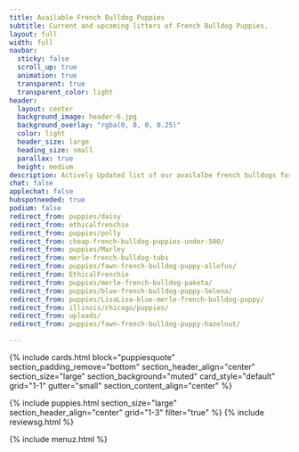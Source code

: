 ```yaml
---
title: Available French Bulldog Puppies
subtitle: Current and upcoming litters of French Bulldog Puppies. 
layout: full
width: full
navbar:
  sticky: false
  scroll_up: true
  animation: true
  transparent: true
  transparent_color: light
header:
  layout: center
  background_image: header-6.jpg
  background_overlay: "rgba(0, 0, 0, 0.25)"
  color: light
  header_size: large
  heading_size: small
  parallax: true
  height: medium
description: Actively Updated list of our availalbe french bulldogs for sale. This list also now includes "Partner Puppies"
chat: false
applechat: false
hubspotneeded: true
podium: false
redirect_from: puppies/daisy
redirect_from: ethicalfrenchie
redirect_from: puppies/polly
redirect_from: cheap-french-bulldog-puppies-under-500/
redirect_from: puppies/Marley
redirect_from: merle-french-bulldog-tubs
redirect_from: puppies/fawn-french-bulldog-puppy-allofus/
redirect_from: EthicalFrenchie
redirect_from: puppies/merle-french-bulldog-paketa/
redirect_from: puppies/blue-french-bulldog-puppy-Selena/
redirect_from: puppies/LisaLisa-blue-merle-french-bulldog-puppy/
redirect_from: illinois/chicago/puppies/
redirect_from: uploads/
redirect_from: puppies/fawn-french-bulldog-puppy-hazelnut/

---
```


{% include cards.html 
  block="puppiesquote" 
  section_padding_remove="bottom"
  section_header_align="center"
  section_size="large"
  section_background="muted"
  card_style="default"
  grid="1-1"
  gutter="small"
  section_content_align="center"
%}

{% include puppies.html 
  section_size="large"
  section_header_align="center"
  grid="1-3"
  filter="true"
%}
{% include reviewsg.html %}

{% include menuz.html %}